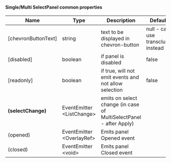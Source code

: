 
#### Single/Multi SelectPanel common properties
Name | Type | Description | Default
--- | --- | --- | ---
[chevronButtonText] | string | text to be displayed in chevron-button | null - can use transclude instead
[disabled] | boolean | if panel is disabled | false
[readonly] | boolean | if true, will not emit events and not allow selection | false
**(selectChange)** | EventEmitter<wbr>&lt;ListChange&gt; | emits on select change (in case of MultiSelectPanel - after Apply) | &nbsp;
(opened) | EventEmitter<wbr>&lt;OverlayRef&gt; | Emits panel Opened event | &nbsp;
(closed) | EventEmitter<wbr>&lt;void&gt; | Emits panel Closed event | &nbsp;